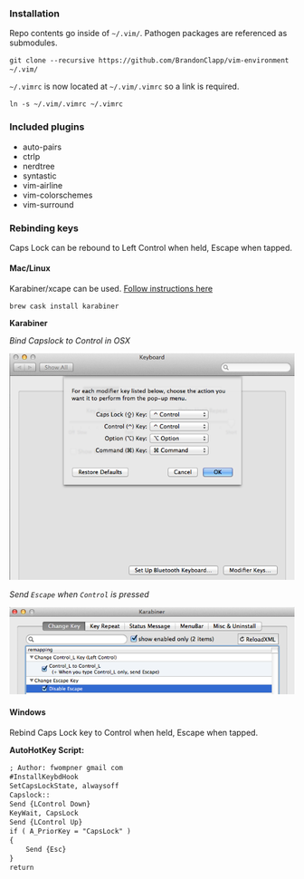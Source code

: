 ### Installation

Repo contents go inside of `~/.vim/`. Pathogen packages are referenced as submodules.

```
git clone --recursive https://github.com/BrandonClapp/vim-environment ~/.vim/
```

`~/.vimrc` is now located at `~/.vim/.vimrc` so a link is required.


```
ln -s ~/.vim/.vimrc ~/.vimrc
```

### Included plugins
- auto-pairs
- ctrlp
- nerdtree
- syntastic
- vim-airline
- vim-colorschemes
- vim-surround

### Rebinding keys

Caps Lock can be rebound to Left Control when held, Escape when tapped.

#### Mac/Linux

Karabiner/xcape can be used. [Follow instructions here](http://www.economyofeffort.com/2014/08/11/beyond-ctrl-remap-make-that-caps-lock-key-useful/)

```
brew cask install karabiner
```

**Karabiner**

*Bind Capslock to Control in OSX*

![Bind capslock to control](./.readme/osx-map-capslock-to-control.png)

*Send `Escape` when `Control` is pressed*

![Bind control to escape](./.readme/osx-karabiner-map-control-to-escape.png)

#### Windows

Rebind Caps Lock key to Control when held, Escape when tapped.

**AutoHotKey Script:**

```
; Author: fwompner gmail com
#InstallKeybdHook
SetCapsLockState, alwaysoff
Capslock::
Send {LControl Down}
KeyWait, CapsLock
Send {LControl Up}
if ( A_PriorKey = "CapsLock" )
{
    Send {Esc}
}
return
```

